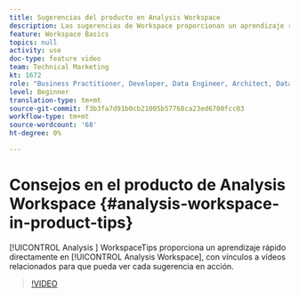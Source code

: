 ```yaml
---
title: Sugerencias del producto en Analysis Workspace
description: Las sugerencias de Workspace proporcionan un aprendizaje rápido directamente en Analysis Workspace, con vínculos a vídeos relacionados para que pueda ver cada sugerencia en acción.
feature: Workspace Basics
topics: null
activity: use
doc-type: feature video
team: Technical Marketing
kt: 1672
role: "Business Practitioner, Developer, Data Engineer, Architect, Data Architect, Administrator, Leader"
level: Beginner
translation-type: tm+mt
source-git-commit: f3b3fa7d91b0cb21005b57768ca23ed6700fcc03
workflow-type: tm+mt
source-wordcount: '68'
ht-degree: 0%

---
```



# Consejos en el producto de Analysis Workspace {#analysis-workspace-in-product-tips}

[!UICONTROL Analysis ] WorkspaceTips proporciona un aprendizaje rápido directamente en  [!UICONTROL Analysis Workspace], con vínculos a vídeos relacionados para que pueda ver cada sugerencia en acción.

>[!VIDEO](https://video.tv.adobe.com/v/23135/?quality=12)
